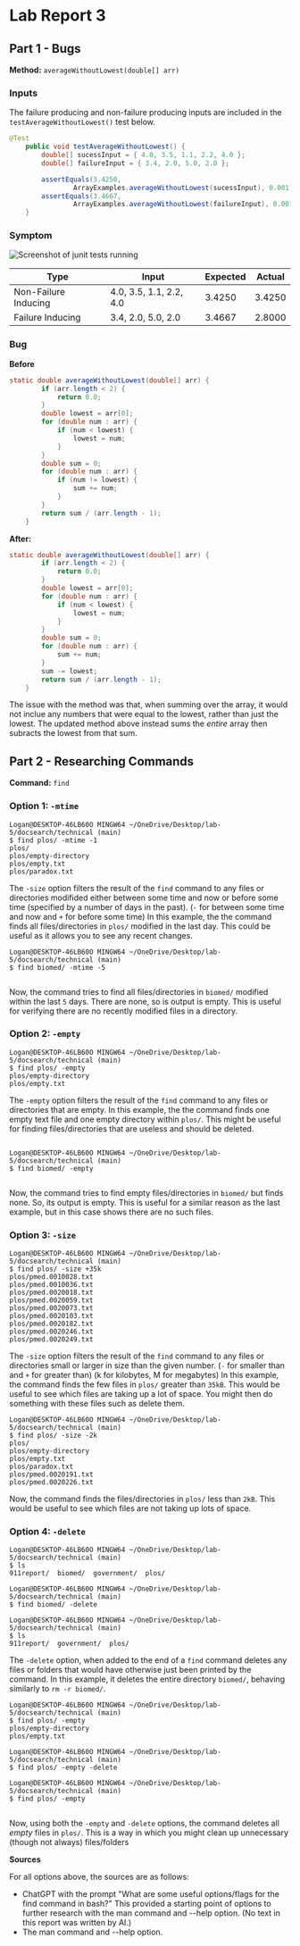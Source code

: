 # Lab Report 3

## Part 1 - Bugs

**Method:** `averageWithoutLowest(double[] arr)`

### Inputs

The failure producing and non-failure producing inputs are included in the `testAverageWithoutLowest()` test below.
```java
@Test
    public void testAverageWithoutLowest() {
        double[] sucessInput = { 4.0, 3.5, 1.1, 2.2, 4.0 };
        double[] failureInput = { 3.4, 2.0, 5.0, 2.0 };

        assertEquals(3.4250,
                ArrayExamples.averageWithoutLowest(sucessInput), 0.001);
        assertEquals(3.4667,
                ArrayExamples.averageWithoutLowest(failureInput), 0.001);
    }
```

### Symptom

![Screenshot of junit tests running](lab-report-3-img-1.png)

| **Type**                 | **Input**                   | **Expected** | **Actual** |
|----------------------|-------------------------|----------|--------|
| Non-Failure Inducing | 4.0, 3.5, 1.1, 2.2, 4.0 | 3.4250   | 3.4250 |
| Failure Inducing     | 3.4, 2.0, 5.0, 2.0      | 3.4667   | 2.8000 |

### Bug

**Before**
```java
static double averageWithoutLowest(double[] arr) {
        if (arr.length < 2) {
            return 0.0;
        }
        double lowest = arr[0];
        for (double num : arr) {
            if (num < lowest) {
                lowest = num;
            }
        }
        double sum = 0;
        for (double num : arr) {
            if (num != lowest) {
                sum += num;
            }
        }
        return sum / (arr.length - 1);
    }
```

**After:**
```java
static double averageWithoutLowest(double[] arr) {
        if (arr.length < 2) {
            return 0.0;
        }
        double lowest = arr[0];
        for (double num : arr) {
            if (num < lowest) {
                lowest = num;
            }
        }
        double sum = 0;
        for (double num : arr) {
            sum += num;
        }
        sum -= lowest;
        return sum / (arr.length - 1);
    }
```

The issue with the method was that, when summing over the array, it would not inclue any numbers that were equal to the lowest, rather than just the lowest.
The updated method above instead sums the *entire* array then subracts the lowest from that sum.

## Part 2 - Researching Commands
**Command:** `find`

### Option 1: `-mtime`
```
Logan@DESKTOP-46LB60O MINGW64 ~/OneDrive/Desktop/lab-5/docsearch/technical (main)
$ find plos/ -mtime -1
plos/
plos/empty-directory
plos/empty.txt
plos/paradox.txt
```
The `-size` option filters the result of the `find` command to
any files or directories modifided either between some time and now or before some time (specified by a number of days in the past).
(`-` for between some time and now and `+` for before some time)
In this example, the the command finds all files/directories in `plos/` modified in the last day.
This could be useful as it allows you to see any recent changes.

```
Logan@DESKTOP-46LB60O MINGW64 ~/OneDrive/Desktop/lab-5/docsearch/technical (main)
$ find biomed/ -mtime -5
 
```
Now, the command tries to find all files/directories in `biomed/` modified within the last `5` days.
There are none, so is output is empty.
This is useful for verifying there are no recently modified files in a directory.

### Option 2: `-empty`
```
Logan@DESKTOP-46LB60O MINGW64 ~/OneDrive/Desktop/lab-5/docsearch/technical (main)
$ find plos/ -empty
plos/empty-directory
plos/empty.txt
```
The `-empty` option filters the result of the `find` command to
any files or directories that are empty.
In this example, the the command finds one empty text file and one empty directory within `plos/`.
This might be useful for finding files/directories that are useless and should be deleted.

```

Logan@DESKTOP-46LB60O MINGW64 ~/OneDrive/Desktop/lab-5/docsearch/technical (main)
$ find biomed/ -empty
 
```
Now, the command tries to find empty files/directories in `biomed/` but finds none.
So, its output is empty. This is useful for a similar reason as the last example,
but in this case shows there are no such files.

### Option 3: `-size`
```
Logan@DESKTOP-46LB60O MINGW64 ~/OneDrive/Desktop/lab-5/docsearch/technical (main)
$ find plos/ -size +35k
plos/pmed.0010028.txt
plos/pmed.0010036.txt
plos/pmed.0020018.txt
plos/pmed.0020059.txt
plos/pmed.0020073.txt
plos/pmed.0020103.txt
plos/pmed.0020182.txt
plos/pmed.0020246.txt
plos/pmed.0020249.txt
```
The `-size` option filters the result of the `find` command to
any files or directories small or larger in size than the given number. (`-` for smaller than and `+` for greater than) (k for kilobytes, M for megabytes)
In this example, the command finds the few files in `plos/` greater than `35kB`.
This would be useful to see which files are taking up a lot of space.
You might then do something with these files such as delete them.

```
Logan@DESKTOP-46LB60O MINGW64 ~/OneDrive/Desktop/lab-5/docsearch/technical (main)
$ find plos/ -size -2k
plos/
plos/empty-directory
plos/empty.txt
plos/paradox.txt
plos/pmed.0020191.txt
plos/pmed.0020226.txt
```
Now, the command finds the files/directories in `plos/` less than `2kB`.
This would be useful to see which files are not taking up lots of space.

### Option 4: `-delete`

```
Logan@DESKTOP-46LB60O MINGW64 ~/OneDrive/Desktop/lab-5/docsearch/technical (main)
$ ls
911report/  biomed/  government/  plos/

Logan@DESKTOP-46LB60O MINGW64 ~/OneDrive/Desktop/lab-5/docsearch/technical (main)
$ find biomed/ -delete
 
Logan@DESKTOP-46LB60O MINGW64 ~/OneDrive/Desktop/lab-5/docsearch/technical (main)
$ ls
911report/  government/  plos/
```
The `-delete` option, when added to the end of a `find` command deletes any files or folders that would have otherwise just been printed by the command.
In this example, it deletes the entire directory `biomed/`, behaving similarly to `rm -r biomed/`.

```
Logan@DESKTOP-46LB60O MINGW64 ~/OneDrive/Desktop/lab-5/docsearch/technical (main)
$ find plos/ -empty
plos/empty-directory
plos/empty.txt

Logan@DESKTOP-46LB60O MINGW64 ~/OneDrive/Desktop/lab-5/docsearch/technical (main)
$ find plos/ -empty -delete

Logan@DESKTOP-46LB60O MINGW64 ~/OneDrive/Desktop/lab-5/docsearch/technical (main)
$ find plos/ -empty
 
```
Now, using both the `-empty` and `-delete` options, the command deletes all *empty* files in `plos/`.
This is a way in which you might clean up unnecessary (though not always) files/folders

**Sources**

For all options above, the sources are as follows:
- ChatGPT with the prompt "What are some useful options/flags for the find command in bash?" This provided a starting point of options to further research with the man command and --help option. (No text in this report was written by AI.)
- The man command and --help option.
